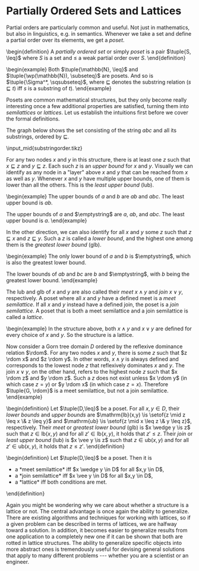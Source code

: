 # Partially Ordered Sets and Lattices

Partial orders are particularly common and useful.
Not just in mathematics, but also in linguistics, e.g. in semantics.
Whenever we take a set and define a partial order over its elements, we get a *poset*.

\begin{definition}
A *partially ordered set* or simply *poset* is a pair $\tuple{S, \leq}$ where $S$ is a set and $\leq$ a weak partial order over $S$.
\end{definition}

\begin{example}
Both $\tuple{\mathbb{N}, \leq}$ and $\tuple{\wp(\mathbb{N}), \subseteq}$ are posets.
And so is $\tuple{\Sigma^*, \sqsubseteq}$, where $\sqsubseteq$ denotes the substring relation ($s \sqsubseteq t$) iff $s$ is a substring of $t$).
\end{example}

Posets are common mathematical structures, but they only become really interesting once a few additional properties are satisfied, turning them into *semilattices* or *lattices*.
Let us establish the intuitions first before we cover the formal definitions.

The graph below shows the set consisting of the string $abc$ and all its substrings, ordered by $\sqsubseteq$.

\input_mid{substringorder.tikz}

For any two nodes $x$ and $y$ in this structure, there is at least one $z$ such that $x \sqsubseteq z$ and $y \sqsubseteq z$.
Each such $z$ is an *upper bound* for $x$ and $y$.
Visually we can identify as any node in a "layer" above $x$ and $y$ that can be reached from $x$ as well as $y$.
Whenever $x$ and $y$ have multiple upper bounds, one of them is lower than all the others.
This is the *least upper bound* (lub).

\begin{example}
The upper bounds of $a$ and $b$ are $ab$ and $abc$.
The least upper bound is $ab$.

The upper bounds of $a$ and $\emptystring$ are $a$, $ab$, and $abc$.
The least upper bound is $a$.
\end{example}

In the other direction, we can also identify for all $x$ and $y$ some $z$ such that $z \sqsubseteq x$ and $z \sqsubseteq y$.
Such a $z$ is called a *lower bound*, and the highest one among them is the *greatest lower bound* (glb).

\begin{example}
The only lower bound of $a$ and $b$ is $\emptystring$, which is also the greatest lower bound.

The lower bounds of $ab$ and $bc$ are $b$ and $\emptystring$, with $b$ being the greatest lower bound.
\end{example}

The lub and glb of $x$ and $y$ are also called their *meet* $x \wedge y$ and *join* $x \vee y$, respectively.
A poset where all $x$ and $y$ have a defined meet is a *meet semilattice*.
If all $x$ and $y$ instead have a defined join, the poset is a *join semilattice*.
A poset that is both a meet semilattice and a join semilattice is called a *lattice*.

\begin{example}
In the structure above, both $x \wedge y$ and $x \vee y$ are defined for every choice of $x$ and $y$.
So the structure is a lattice.

Now consider a Gorn tree domain $D$ ordered by the reflexive dominance relation $\rdom$.
For any two nodes $x$ and $y$, there is some $z$ such that $z \rdom x$ and $z \rdom y$.
In other words, $x \wedge y$ is always defined and corresponds to the lowest node $z$ that reflexively dominates $x$ and $y$.
The join $x \vee y$, on the other hand, refers to the highest node $z$ such that $x \rdom z$ and $y \rdom z$.
Such a $z$ does not exist unless $x \rdom y$ (in which case $z = y$) or $y \rdom x$ (in which case $z = x$).
Therefore $\tuple{G, \rdom}$ is a meet semilattice, but not a join semilattice.
\end{example}

\begin{definition}
Let $\tuple{D,\leq}$ be a poset.
For all $x, y \in D$, their *lower bounds* and *upper bounds* are $\mathrm{lb}(x,y) \is \setof{z \mid z \leq x \& z \leq y}$ and $\mathrm{ub} \is \setof{z \mid x \leq z \& y \leq z}$, respectively.
Their *meet* or *greatest lower bound* (glb) is $x \wedge y \is z$ such that $z \in \mathrm{lb}(x,y)$ and for all $z' \in \mathrm{lb}(x,y)$, it holds that $z' \leq z$.
Their *join* or *least upper bound* (lub) is $x \vee y \is z$ such that $z \in \mathrm{ub}(x,y)$ and for all $z' \in \mathrm{ub}(x,y)$, it holds that $z \leq z'$.
\end{definition}

\begin{definition}
Let $\tuple{D,\leq}$ be a poset.
Then it is
<ul>
<li>a *meet semilattice* iff $x \wedge y \in D$ for all $x,y \in D$,</li>
<li>a *join semilattice* iff $x \vee y \in D$ for all $x,y \in D$,</li>
<li>a *lattice* iff both conditions are met.</li>
</ul>
\end{definition}

Again you might be wondering why we care about whether a structure is a lattice or not.
The central advantage is once again the ability to generalize.
There are existing algorithms and techniques for working with lattices, so if a given problem can be described in terms of lattices, we are halfway toward a solution.
In addition, it becomes easier to generalize results from one application to a completely new one if it can be shown that both are rotted in lattice structures.
The ability to generalize specific objects into more abstract ones is tremendously useful for devising general solutions that apply to many different problems --- whether you are a scientist or an engineer.
